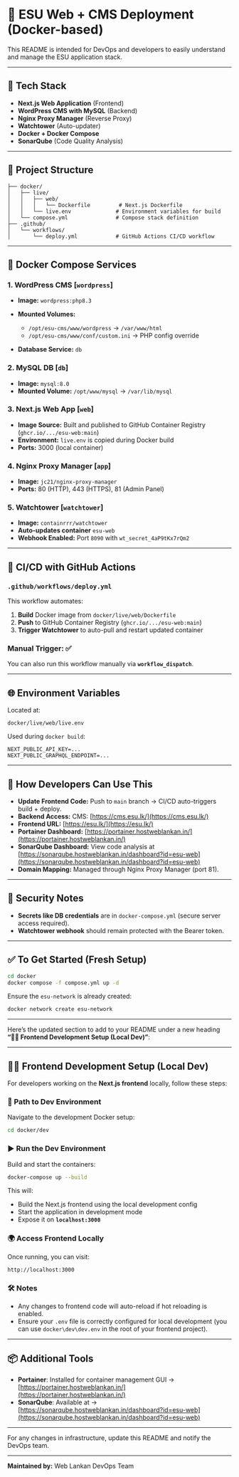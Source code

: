 # 🚀 ESU Web + CMS Deployment (Docker-based)

This README is intended for DevOps and developers to easily understand and manage the ESU application stack.

---

## 🧱 Tech Stack

* **Next.js Web Application** (Frontend)
* **WordPress CMS with MySQL** (Backend)
* **Nginx Proxy Manager** (Reverse Proxy)
* **Watchtower** (Auto-updater)
* **Docker + Docker Compose**
* **SonarQube** (Code Quality Analysis)

---

## 📁 Project Structure

```
├── docker/
│   ├── live/
│   │   ├── web/
│   │   │   └── Dockerfile         # Next.js Dockerfile
│   │   └── live.env              # Environment variables for build
│   └── compose.yml               # Compose stack definition
├── .github/
│   └── workflows/
│       └── deploy.yml            # GitHub Actions CI/CD workflow
```

---

## 🐳 Docker Compose Services

### 1. **WordPress CMS** \[`wordpress`]

* **Image:** `wordpress:php8.3`
* **Mounted Volumes:**

  * `/opt/esu-cms/www/wordpress` → `/var/www/html`
  * `/opt/esu-cms/www/conf/custom.ini` → PHP config override
* **Database Service:** `db`

### 2. **MySQL DB** \[`db`]

* **Image:** `mysql:8.0`
* **Mounted Volume:** `/opt/www/mysql` → `/var/lib/mysql`

### 3. **Next.js Web App** \[`web`]

* **Image Source:** Built and published to GitHub Container Registry (`ghcr.io/.../esu-web:main`)
* **Environment:** `live.env` is copied during Docker build
* **Ports:** 3000 (local container)

### 4. **Nginx Proxy Manager** \[`app`]

* **Image:** `jc21/nginx-proxy-manager`
* **Ports:** 80 (HTTP), 443 (HTTPS), 81 (Admin Panel)

### 5. **Watchtower** \[`watchtower`]

* **Image:** `containrrr/watchtower`
* **Auto-updates container** `esu-web`
* **Webhook Enabled:** Port `8090` with `wt_secret_4aP9tKx7rQm2`

---

## 🔄 CI/CD with GitHub Actions

### `.github/workflows/deploy.yml`

This workflow automates:

1. **Build** Docker image from `docker/live/web/Dockerfile`
2. **Push** to GitHub Container Registry (`ghcr.io/.../esu-web:main`)
3. **Trigger Watchtower** to auto-pull and restart updated container

### Manual Trigger: ✅

You can also run this workflow manually via **`workflow_dispatch`**.

---

## 🌐 Environment Variables

Located at:

```
docker/live/web/live.env
```

Used during `docker build`:

```
NEXT_PUBLIC_API_KEY=...
NEXT_PUBLIC_GRAPHQL_ENDPOINT=...
```

---

## 🧠 How Developers Can Use This

* **Update Frontend Code:**
  Push to `main` branch → CI/CD auto-triggers build + deploy.
* **Backend Access:**
  CMS: [https://cms.esu.lk/](https://cms.esu.lk/)
* **Frontend URL:**
  [https://esu.lk/](https://esu.lk/)
* **Portainer Dashboard:**
  [https://portainer.hostweblankan.in/](https://portainer.hostweblankan.in/)
* **SonarQube Dashboard:**
  View code analysis at [https://sonarqube.hostweblankan.in/dashboard?id=esu-web](https://sonarqube.hostweblankan.in/dashboard?id=esu-web)
* **Domain Mapping:**
  Managed through Nginx Proxy Manager (port 81).

---

## 🔐 Security Notes

* **Secrets like DB credentials** are in `docker-compose.yml` (secure server access required).
* **Watchtower webhook** should remain protected with the Bearer token.

---

## ✅ To Get Started (Fresh Setup)

```bash
cd docker
docker compose -f compose.yml up -d
```

Ensure the `esu-network` is already created:

```bash
docker network create esu-network
```

---

Here’s the updated section to add to your README under a new heading **“🧑‍💻 Frontend Development Setup (Local Dev)”**:

---

## 🧑‍💻 Frontend Development Setup (Local Dev)

For developers working on the **Next.js frontend** locally, follow these steps:

### 📁 Path to Dev Environment

Navigate to the development Docker setup:

```bash
cd docker/dev
```

### ▶️ Run the Dev Environment

Build and start the containers:

```bash
docker-compose up --build
```

This will:

* Build the Next.js frontend using the local development config
* Start the application in development mode
* Expose it on **`localhost:3000`**

### 🌍 Access Frontend Locally

Once running, you can visit:

```
http://localhost:3000
```

### 🛠 Notes

* Any changes to frontend code will auto-reload if hot reloading is enabled.
* Ensure your `.env` file is correctly configured for local development (you can use `docker\dev\dev.env` in the root of your frontend project).

---



## 📦 Additional Tools

* **Portainer**: Installed for container management GUI → [https://portainer.hostweblankan.in/](https://portainer.hostweblankan.in/)
* **SonarQube**: Available at → [https://sonarqube.hostweblankan.in/dashboard?id=esu-web](https://sonarqube.hostweblankan.in/dashboard?id=esu-web)

---

For any changes in infrastructure, update this README and notify the DevOps team.

---

**Maintained by:** Web Lankan DevOps Team
